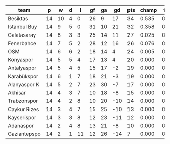 |     team     | p  | w  | d | l  | gf | ga | gd  | pts | champ | top2  | top3  | top4  |  5-7  | bot4  | bot3  | bot2  |
|--------------|----|----|---|----|----|----|-----|-----|-------|-------|-------|-------|-------|-------|-------|-------|
| Besiktas     | 14 | 10 | 4 |  0 | 26 |  9 |  17 |  34 | 0.535 | 0.843 | 0.957 | 0.991 | 0.009 | 0.000 | 0.000 | 0.000|
| Istanbul Buy | 14 |  9 | 5 |  0 | 31 | 10 |  21 |  32 | 0.358 | 0.750 | 0.915 | 0.979 | 0.022 | 0.000 | 0.000 | 0.000|
| Galatasaray  | 14 |  8 | 3 |  3 | 25 | 14 |  11 |  27 | 0.025 | 0.117 | 0.350 | 0.684 | 0.300 | 0.000 | 0.000 | 0.000|
| Fenerbahce   | 14 |  7 | 5 |  2 | 28 | 12 |  16 |  26 | 0.076 | 0.253 | 0.609 | 0.844 | 0.151 | 0.000 | 0.000 | 0.000|
| OSM          | 14 |  6 | 6 |  2 | 18 | 14 |   4 |  24 | 0.005 | 0.033 | 0.134 | 0.350 | 0.589 | 0.000 | 0.000 | 0.000|
| Konyaspor    | 14 |  5 | 5 |  4 | 17 | 13 |   4 |  20 | 0.000 | 0.003 | 0.021 | 0.082 | 0.617 | 0.000 | 0.000 | 0.000|
| Antalyaspor  | 14 |  5 | 4 |  5 | 15 | 17 |  -2 |  19 | 0.000 | 0.001 | 0.009 | 0.041 | 0.500 | 0.001 | 0.000 | 0.000|
| Karabükspor  | 14 |  6 | 1 |  7 | 18 | 21 |  -3 |  19 | 0.000 | 0.001 | 0.006 | 0.022 | 0.361 | 0.002 | 0.000 | 0.000|
| Alanyaspor K | 14 |  5 | 2 |  7 | 23 | 30 |  -7 |  17 | 0.000 | 0.000 | 0.001 | 0.005 | 0.172 | 0.012 | 0.000 | 0.000|
| Akhisar      | 14 |  4 | 3 |  7 | 10 | 18 |  -8 |  15 | 0.000 | 0.000 | 0.001 | 0.002 | 0.122 | 0.017 | 0.000 | 0.000|
| Trabzonspor  | 14 |  4 | 2 |  8 | 10 | 20 | -10 |  14 | 0.000 | 0.000 | 0.000 | 0.000 | 0.060 | 0.045 | 0.000 | 0.000|
| Caykur Rizes | 14 |  3 | 4 |  7 | 15 | 25 | -10 |  13 | 0.000 | 0.000 | 0.000 | 0.000 | 0.056 | 0.056 | 0.000 | 0.000|
| Kayserispor  | 14 |  3 | 3 |  8 | 12 | 23 | -11 |  12 | 0.000 | 0.000 | 0.000 | 0.000 | 0.025 | 0.106 | 0.000 | 0.000|
| Adanaspor    | 14 |  2 | 4 |  8 | 13 | 21 |  -8 |  10 | 0.000 | 0.000 | 0.000 | 0.000 | 0.017 | 0.147 | 0.000 | 0.000|
| Gaziantepspo | 14 |  2 | 1 | 11 | 12 | 26 | -14 |   7 | 0.000 | 0.000 | 0.000 | 0.000 | 0.001 | 0.615 | 0.000 | 0.000|
